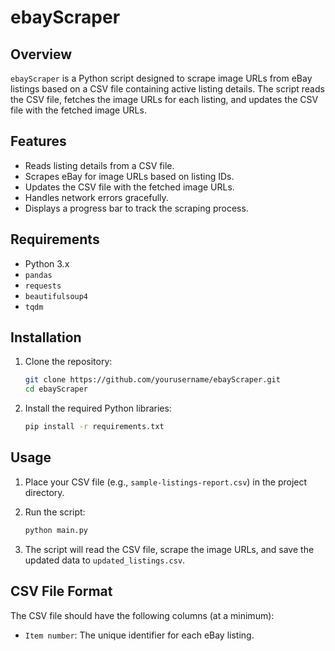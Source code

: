 # ebayScraper

## Overview

`ebayScraper` is a Python script designed to scrape image URLs from eBay listings based on a CSV file containing active listing details. The script reads the CSV file, fetches the image URLs for each listing, and updates the CSV file with the fetched image URLs.

## Features

- Reads listing details from a CSV file.
- Scrapes eBay for image URLs based on listing IDs.
- Updates the CSV file with the fetched image URLs.
- Handles network errors gracefully.
- Displays a progress bar to track the scraping process.

## Requirements

- Python 3.x
- `pandas`
- `requests`
- `beautifulsoup4`
- `tqdm`

## Installation

1. Clone the repository:

   ```sh
   git clone https://github.com/yourusername/ebayScraper.git
   cd ebayScraper
   ```

2. Install the required Python libraries:
   ```sh
   pip install -r requirements.txt
   ```

## Usage

1. Place your CSV file (e.g., `sample-listings-report.csv`) in the project directory.

2. Run the script:

   ```sh
   python main.py
   ```

3. The script will read the CSV file, scrape the image URLs, and save the updated data to `updated_listings.csv`.

## CSV File Format

The CSV file should have the following columns (at a minimum):

- `Item number`: The unique identifier for each eBay listing.
